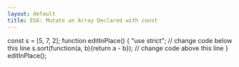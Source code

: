 ```yaml
---
layout: default
title: ES6: Mutate an Array Declared with const
---
```

const s = [5, 7, 2];
function editInPlace() {
  "use strict";
  // change code below this line
  s.sort(function(a, b){return a - b});
  // change code above this line
}
editInPlace();